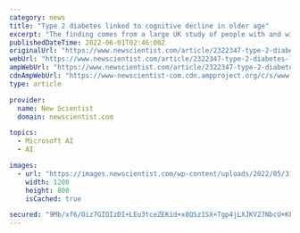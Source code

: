 ```yaml
---
category: news
title: "Type 2 diabetes linked to cognitive decline in older age"
excerpt: "The finding comes from a large UK study of people with and without diabetes, based on cognitive tests and brain scans. Type 2 diabetes involves blood sugar rising too high after meals, often ..."
publishedDateTime: 2022-06-01T02:46:00Z
originalUrl: "https://www.newscientist.com/article/2322347-type-2-diabetes-linked-to-cognitive-decline-in-older-age/"
webUrl: "https://www.newscientist.com/article/2322347-type-2-diabetes-linked-to-cognitive-decline-in-older-age/"
ampWebUrl: "https://www.newscientist.com/article/2322347-type-2-diabetes-linked-to-cognitive-decline-in-older-age/amp/"
cdnAmpWebUrl: "https://www-newscientist-com.cdn.ampproject.org/c/s/www.newscientist.com/article/2322347-type-2-diabetes-linked-to-cognitive-decline-in-older-age/amp/"
type: article

provider:
  name: New Scientist
  domain: newscientist.com

topics:
  - Microsoft AI
  - AI

images:
  - url: "https://images.newscientist.com/wp-content/uploads/2022/05/31112108/SEI_107193938.jpg?width=1200&enable=upscale"
    width: 1200
    height: 800
    isCached: true

secured: "9Mb/xf6/Oiz7GIOIzDI+LEu3tceZEKid+x8QSz1SX+Tgp4jLXJKV27NbcU+KFNDQnik4SJMoO8KQTOtkxvsvT/m0D8ZVRWbAmdl2HwokzpqbJK6LfRRkFa5AVR/6601t/rtNNJRkBDofFYB3MnONVl5V62hgGIRAUxbXCfiXMQc0ZPG6c8PCoRrtSqdCCUL4AWm40Gu1zUvkFPEm8StMTCtOpt6jg2DwYrFF1becps4l/ihVCcSrhunbCW8+qxS9c8ejkVgMR+T3v8IKslzSy3rilE94knZAtUTV6dyo3olaEj5zolvReWdkynBR+kEEbl2kHAUiW1mJnR9eB/1NmUkZuiW97xDm3TUQav9vu5U=;8noCN9SGw6wYW2mfR3HBjg=="
---
```


